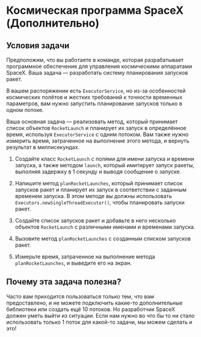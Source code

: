 # Космическая программа SpaceX (Дополнительно)

## Условия задачи

Предположим, что вы работаете в команде, которая разрабатывает программное обеспечение для управления космическими 
аппаратами SpaceX. Ваша задача — разработать систему планирования запусков ракет.

В вашем распоряжении есть `ExecutorService`, но из-за особенностей космических полётов и жестких требований 
к точности временных параметров, вам нужно запустить планирование запусков только в одном потоке.

Ваша основная задача — реализовать метод, который принимает список объектов `RocketLaunch` и планирует их запуск в 
определённое время, используя `ExecutorService` с одним потоком. Вам также нужно измерить время, 
затраченное на выполнение этого метода, и вернуть результат в миллисекундах.

1. Создайте класс `RocketLaunch` с полями для имени запуска и времени запуска, а также методом `launch`, который 
имитирует запуск ракеты, выполняя задержку в 1 секунду и выводя сообщение о запуске.

2. Напишите метод `planRocketLaunches`, который принимает список запусков ракет и планирует их запуск в соответствии 
с заданным временем запуска. В этом методе вы должны использовать `Executors.newSingleThreadExecutor()`, 
чтобы планировать запуски ракет.

3. Создайте список запусков ракет и добавьте в него несколько объектов `RocketLaunch` с различными именами и временами запуска.

4. Вызовите метод `planRocketLaunches` с созданным списком запусков ракет.

5. Измерьте время, затраченное на выполнение метода `planRocketLaunches`, и выведите его на экран.

## Почему эта задача полезна?
Часто вам приходится пользоваться только тем, что вам предоставлено, и не можете подключить какие-то дополнительные 
библиотеки или создать ещё 10 потоков. Но разработчик SpaceX должен уметь выйти из ситуации. Если нам нужно во 
что бы то ни стало использовать только 1 поток для какой-то задачи, мы можем сделать и это!